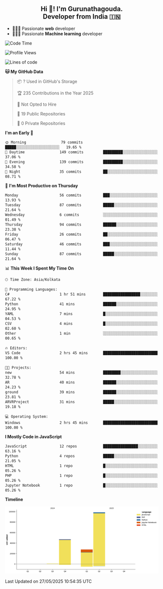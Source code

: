 <h2 align="center">Hi 👋! I'm Gurunathagouda.<br> Developer from India 🇮🇳</h2>
<p align="center">
<a href="https://wakatime.com/@gurunathasmb"></a>

    
</p>


- 👨🏻‍💻 Passionate **web** developer
- 👨🏻‍💻 Passionate **Machine learning** developer


<!--START_SECTION:waka-->
![Code Time](http://img.shields.io/badge/Code%20Time-19%20hrs%2038%20mins-blue)

![Profile Views](http://img.shields.io/badge/Profile%20Views-165-blue)

![Lines of code](https://img.shields.io/badge/From%20Hello%20World%20I%27ve%20Written-173.5%20thousand%20lines%20of%20code-blue)

**🐱 My GitHub Data** 

> 📦 ? Used in GitHub's Storage 
 > 
> 🏆 235 Contributions in the Year 2025
 > 
> 🚫 Not Opted to Hire
 > 
> 📜 19 Public Repositories 
 > 
> 🔑 0 Private Repositories 
 > 
**I'm an Early 🐤** 

```text
🌞 Morning                79 commits          █████░░░░░░░░░░░░░░░░░░░░   19.65 % 
🌆 Daytime                149 commits         █████████░░░░░░░░░░░░░░░░   37.06 % 
🌃 Evening                139 commits         █████████░░░░░░░░░░░░░░░░   34.58 % 
🌙 Night                  35 commits          ██░░░░░░░░░░░░░░░░░░░░░░░   08.71 % 
```
📅 **I'm Most Productive on Thursday** 

```text
Monday                   56 commits          ███░░░░░░░░░░░░░░░░░░░░░░   13.93 % 
Tuesday                  87 commits          █████░░░░░░░░░░░░░░░░░░░░   21.64 % 
Wednesday                6 commits           ░░░░░░░░░░░░░░░░░░░░░░░░░   01.49 % 
Thursday                 94 commits          ██████░░░░░░░░░░░░░░░░░░░   23.38 % 
Friday                   26 commits          ██░░░░░░░░░░░░░░░░░░░░░░░   06.47 % 
Saturday                 46 commits          ███░░░░░░░░░░░░░░░░░░░░░░   11.44 % 
Sunday                   87 commits          █████░░░░░░░░░░░░░░░░░░░░   21.64 % 
```


📊 **This Week I Spent My Time On** 

```text
🕑︎ Time Zone: Asia/Kolkata

💬 Programming Languages: 
C#                       1 hr 51 mins        █████████████████░░░░░░░░   67.22 % 
Python                   41 mins             ██████░░░░░░░░░░░░░░░░░░░   24.95 % 
YAML                     7 mins              █░░░░░░░░░░░░░░░░░░░░░░░░   04.53 % 
CSV                      4 mins              █░░░░░░░░░░░░░░░░░░░░░░░░   02.60 % 
Other                    1 min               ░░░░░░░░░░░░░░░░░░░░░░░░░   00.65 % 

🔥 Editors: 
VS Code                  2 hrs 45 mins       █████████████████████████   100.00 % 

🐱‍💻 Projects: 
new                      54 mins             ████████░░░░░░░░░░░░░░░░░   32.78 % 
AR                       40 mins             ██████░░░░░░░░░░░░░░░░░░░   24.23 % 
ground                   39 mins             ██████░░░░░░░░░░░░░░░░░░░   23.81 % 
ARVRProject              31 mins             █████░░░░░░░░░░░░░░░░░░░░   19.18 % 

💻 Operating System: 
Windows                  2 hrs 45 mins       █████████████████████████   100.00 % 
```

**I Mostly Code in JavaScript** 

```text
JavaScript               12 repos            ████████████████░░░░░░░░░   63.16 % 
Python                   4 repos             █████░░░░░░░░░░░░░░░░░░░░   21.05 % 
HTML                     1 repo              █░░░░░░░░░░░░░░░░░░░░░░░░   05.26 % 
PHP                      1 repo              █░░░░░░░░░░░░░░░░░░░░░░░░   05.26 % 
Jupyter Notebook         1 repo              █░░░░░░░░░░░░░░░░░░░░░░░░   05.26 % 
```



**Timeline**

![Lines of Code chart](https://raw.githubusercontent.com/gurunathasmb/gurunathasmb/main/assets/bar_graph.png)


 Last Updated on 27/05/2025 10:54:35 UTC
<!--END_SECTION:waka-->
